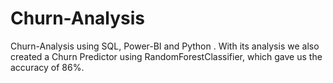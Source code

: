 # Churn-Analysis
Churn-Analysis using SQL, Power-BI and Python . With its analysis we also created a Churn Predictor using RandomForestClassifier, which  gave us the accuracy of 86%.
